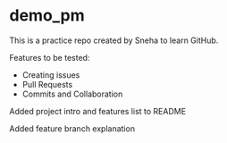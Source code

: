 # demo_pm
This is a practice repo created by Sneha to learn GitHub.

Features to be tested:
- Creating issues
- Pull Requests
- Commits and Collaboration

Added project intro and features list to README

Added feature branch explanation
